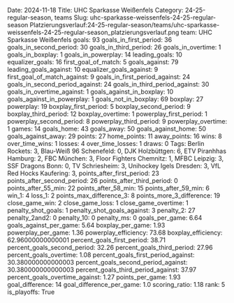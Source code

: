 Date: 2024-11-18
Title: UHC Sparkasse Weißenfels
Category: 24-25-regular-season, teams
Slug: uhc-sparkasse-weissenfels-24-25-regular-season
Platzierungsverlauf:24-25-regular-season/teams/uhc-sparkasse-weissenfels-24-25-regular-season_platzierungsverlauf.png
team: UHC Sparkasse Weißenfels
goals: 93
goals_in_first_period: 36
goals_in_second_period: 30
goals_in_third_period: 26
goals_in_overtime: 1
goals_in_boxplay: 1
goals_in_powerplay: 14
leading_goals: 10
equalizer_goals: 16
first_goal_of_match: 5
goals_against: 79
leading_goals_against: 10
equalizer_goals_against: 9
first_goal_of_match_against: 9
goals_in_first_period_against: 24
goals_in_second_period_against: 24
goals_in_third_period_against: 30
goals_in_overtime_against: 1
goals_against_in_boxplay: 10
goals_against_in_powerplay: 1
goals_not_in_boxplay: 69
boxplay: 27
powerplay: 19
boxplay_first_period: 5
boxplay_second_period: 9
boxplay_third_period: 12
boxplay_overtime: 1
powerplay_first_period: 1
powerplay_second_period: 8
powerplay_third_period: 9
powerplay_overtime: 1
games: 14
goals_home: 43
goals_away: 50
goals_against_home: 50
goals_against_away: 29
points: 27
home_points: 11
away_points: 16
wins: 8
over_time_wins: 1
losses: 4
over_time_losses: 1
draws: 0
Tags:  Berlin Rockets: 3,  Blau-Weiß 96 Schenefeld: 0,  DJK Holzbüttgen: 6,  ETV Piranhhas Hamburg: 2,  FBC München: 3,  Floor Fighters Chemnitz: 1,  MFBC Leipzig: 3,  SSF Dragons Bonn: 0,  TV Schriesheim: 3,  Unihockey Igels Dresden: 3,  VfL Red Hocks Kaufering: 3,
points_after_first_period: 23
points_after_second_period: 26
points_after_third_period: 0
points_after_55_min: 22
points_after_58_min: 15
points_after_59_min: 6
win_1: 4
loss_1: 2
points_max_difference_3: 8
points_more_3_difference: 19
close_game_win: 2
close_game_loss: 1
close_game_overtime: 1
penalty_shot_goals: 1
penalty_shot_goals_against: 3
penalty_2: 27
penalty_2and2: 0
penalty_10: 0
penalty_ms: 0
goals_per_game: 6.64
goals_against_per_game: 5.64
boxplay_per_game: 1.93
powerplay_per_game: 1.36
powerplay_efficiency: 73.68
boxplay_efficiency: 62.96000000000001
percent_goals_first_period: 38.71
percent_goals_second_period: 32.26
percent_goals_third_period: 27.96
percent_goals_overtime: 1.08
percent_goals_first_period_against: 30.380000000000003
percent_goals_second_period_against: 30.380000000000003
percent_goals_third_period_against: 37.97
percent_goals_overtime_against: 1.27
points_per_game: 1.93
goal_difference: 14
goal_difference_per_game: 1.0
scoring_ratio: 1.18
rank: 5
is_playoffs: True
